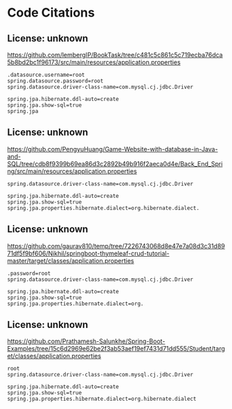 # Code Citations

## License: unknown
https://github.com/lembergIP/BookTask/tree/c481c5c861c5c719ecba76dca5b8bd2bc1f96173/src/main/resources/application.properties

```
.datasource.username=root
spring.datasource.password=root
spring.datasource.driver-class-name=com.mysql.cj.jdbc.Driver

spring.jpa.hibernate.ddl-auto=create
spring.jpa.show-sql=true
spring.jpa
```


## License: unknown
https://github.com/PengyuHuang/Game-Website-with-database-in-Java-and-SQL/tree/cdb8f9399b69ea86d3c2892b49b916f2aeca0d4e/Back_End_Spring/src/main/resources/application.properties

```
spring.datasource.driver-class-name=com.mysql.cj.jdbc.Driver

spring.jpa.hibernate.ddl-auto=create
spring.jpa.show-sql=true
spring.jpa.properties.hibernate.dialect=org.hibernate.dialect.
```


## License: unknown
https://github.com/gaurav810/temp/tree/7226743068d8e47e7a08d3c31d8971df5f9bf606/Nikhil/springboot-thymeleaf-crud-tutorial-master/target/classes/application.properties

```
.password=root
spring.datasource.driver-class-name=com.mysql.cj.jdbc.Driver

spring.jpa.hibernate.ddl-auto=create
spring.jpa.show-sql=true
spring.jpa.properties.hibernate.dialect=org.
```


## License: unknown
https://github.com/Prathamesh-Salunkhe/Spring-Boot-Examples/tree/15c6d2969e62be2f3ab53aef19ef7431d71dd555/Student/target/classes/application.properties

```
root
spring.datasource.driver-class-name=com.mysql.cj.jdbc.Driver

spring.jpa.hibernate.ddl-auto=create
spring.jpa.show-sql=true
spring.jpa.properties.hibernate.dialect=org.hibernate.dialect
```

